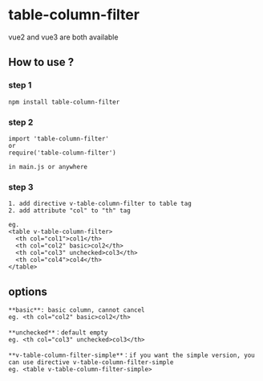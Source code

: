 # table-column-filter

vue2 and vue3 are both available

## How to use ?
### step 1
```
npm install table-column-filter
```

### step 2
```
import 'table-column-filter'
or
require('table-column-filter')

in main.js or anywhere
```

### step 3
```
1. add directive v-table-column-filter to table tag
2. add attribute "col" to "th" tag

eg.
<table v-table-column-filter>
  <th col="col1">col1</th>
  <th col="col2" basic>col2</th>
  <th col="col3" unchecked>col3</th>
  <th col="col4">col4</th>
</table>
```

## options

```
**basic**: basic column, cannot cancel
eg. <th col="col2" basic>col2</th>

**unchecked**：default empty
eg. <th col="col3" unchecked>col3</th>

**v-table-column-filter-simple**：if you want the simple version, you can use directive v-table-column-filter-simple
eg. <table v-table-column-filter-simple>

```
